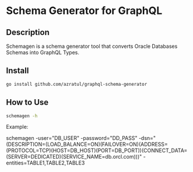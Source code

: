 # Schema Generator for GraphQL

## Description

Schemagen is a schema generator tool that converts Oracle Databases Schemas into GraphQL Types.

## Install

```zsh
go install github.com/azratul/graphql-schema-generator
```

## How to Use

```zsh
schemagen -h
```

Example:

schemagen -user="DB_USER" -password="DD_PASS" -dsn="(DESCRIPTION=(LOAD_BALANCE=ON)(FAILOVER=ON)(ADDRESS=(PROTOCOL=TCP)(HOST=DB_HOST)(PORT=DB_PORT))(CONNECT_DATA=(SERVER=DEDICATED)(SERVICE_NAME=db.orcl.com)))" -entities=TABLE1,TABLE2,TABLE3